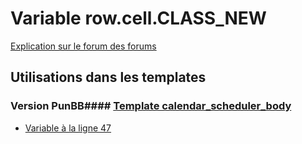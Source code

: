 # Variable row.cell.CLASS_NEW
[Explication sur le forum des forums](http://forum.forumactif.com/t294113-listing-des-variables#row.cell.CLASS_NEW)
## Utilisations dans les templates
### Version PunBB#### [Template calendar_scheduler_body](punbb/calendar_scheduler_body.md)
* [Variable à la ligne 47](../punbb/calendar_scheduler_body.tpl#L47)